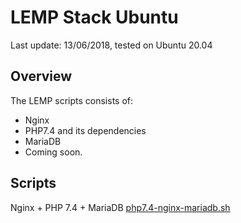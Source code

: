 # LEMP Stack Ubuntu
Last update: 13/06/2018, tested on Ubuntu 20.04

## Overview
The LEMP scripts consists of:
- Nginx
- PHP7.4 and its dependencies
- MariaDB
- Coming soon.

## Scripts
Nginx + PHP 7.4 + MariaDB [php7.4-nginx-mariadb.sh](https://github.com/meziaris/LEMP-Stack-Ubuntu/blob/master/php7.4-nginx-mariadb.sh)

